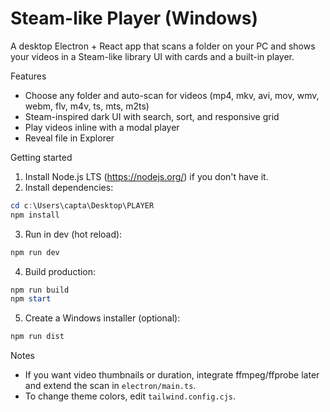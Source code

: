 # Steam-like Player (Windows)

A desktop Electron + React app that scans a folder on your PC and shows your videos in a Steam-like library UI with cards and a built-in player.

Features
- Choose any folder and auto-scan for videos (mp4, mkv, avi, mov, wmv, webm, flv, m4v, ts, mts, m2ts)
- Steam-inspired dark UI with search, sort, and responsive grid
- Play videos inline with a modal player
- Reveal file in Explorer

Getting started
1) Install Node.js LTS (https://nodejs.org/) if you don't have it.
2) Install dependencies:

```powershell
cd c:\Users\capta\Desktop\PLAYER
npm install
```

3) Run in dev (hot reload):

```powershell
npm run dev
```

4) Build production:

```powershell
npm run build
npm start
```

5) Create a Windows installer (optional):

```powershell
npm run dist
```

Notes
- If you want video thumbnails or duration, integrate ffmpeg/ffprobe later and extend the scan in `electron/main.ts`.
- To change theme colors, edit `tailwind.config.cjs`.
